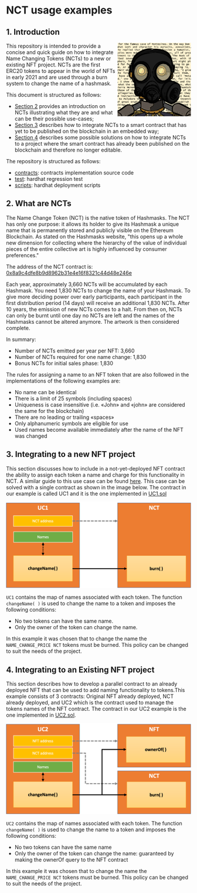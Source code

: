 # NCT usage examples

## <a name="s1"></a> 1. Introduction 

<img align="right" width="200" height="200" src="./doc/12398.png">

This repository is intended to provide a concise and quick guide on how to integrate Name Changing Tokens (NCTs) to a 
new or existing NFT project. NCTs are the first ERC20 tokens to appear in the world of NFTs in early 2021 and are used 
through a burn system to change the name of a hashmask.

This document is structured as follows: 
- [Section 2](#s2) provides an introduction on NCTs illustrating what they are and what can be their possible use-cases;
- [Section 3](#s3) describes how to integrate NCTs to a smart contract that has yet to be published on the blockchain in an 
  embedded way; 
- [Section 4](#s4) describes some possible solutions on how to integrate NCTs to a project where the smart contract has already 
  been published on the blockchain and therefore no longer editable. 
  
The repository is structured as follows:
- [contracts](./contracts): contracts implementation source code
- [test](./test): hardhat regression test
- [scripts](./scripts): hardhat deployment scripts


## <a name="s2"></a> 2. What are NCTs
The Name Change Token (NCT) is the native token of Hashmasks. The NCT has only one purpose: it allows its holder to give 
its Hashmask a unique name that is permanently stored and publicly visible on the Ethereum Blockchain. As stated on the 
Hashmasks website, "this opens up a whole new dimension for collecting where the hierarchy of the value of individual 
pieces of the entire collective art is highly influenced by consumer preferences."

The address of the NCT contract is:  [0x8a9c4dfe8b9d8962b31e4e16f8321c44d48e246e](https://etherscan.io/token/0x8a9c4dfe8b9d8962b31e4e16f8321c44d48e246e) 

Each year, approximately 3,660 NCTs will be accumulated by each Hashmask. You need 1,830 NCTs to change the name of your Hashmask. 
To give more deciding power over early participants, each participant in the first distribution period (14 days) will 
receive an additional 1,830 NCTs. After 10 years, the emission of new NCTs comes to a halt. From then on, NCTs can only 
be burnt until one day no NCTs are left and the names of the Hashmasks cannot be altered anymore. The artwork is then considered complete. 

In summary:
- Number of NCTs emitted per year per NFT: 3,660
- Number of NCTs required for one name change: 1,830
- Bonus NCTs for initial sales phase: 1,830

The rules for assigning a name to an NFT token that are also followed in the implementations of the following examples are:
- No name can be identical
- There is a limit of 25 symbols (including spaces)
- Uniqueness is case insensitive (i.e. «John» and «john» are considered the same for the blockchain)
- There are no leading or trailing «spaces»
- Only alphanumeric symbols are eligible for use
- Used names become available immediately after the name of the NFT was changed

## <a name="s3"></a> 3. Integrating to a new NFT project
This section discusses how to include in a not-yet-deployed NFT contract the ability to assign each token a name and 
charge for this functionality in NCT. A similar guide to this use case can be found [here](https://hackmd.io/@cgEsbYIST_6la5EYjGAJEg/rJB-ZKA_d). 
This case can be solved with a single contract as shown in the image below. The contract in our example is called UC1 
and it is the one implemented in [UC1.sol](./contracts/UC1.sol)

![UC1](./doc/UC1.png)

``UC1`` contains the map of names associated with each token. The function ``changeName( )`` is used to change the name 
to a token and imposes the following conditions:

- No two tokens can have the same name.
- Only the owner of the token can change the name.

In this example it was chosen that to change the name the ``NAME_CHANGE_PRICE NCT`` tokens must be burned. 
This policy can be changed to suit the needs of the project.


## <a name="s4"></a> 4. Integrating to an Existing NFT project
This section describes how to develop a parallel contract to an already deployed NFT that can be used to add naming 
functionality to tokens.This example consists of 3 contracts: Original NFT already deployed, NCT already deployed, 
and UC2 which is the contract used to manage the tokens names of the NFT contract. The contract in our UC2 example is 
the one implemented in [UC2.sol](./contracts/UC2.sol).

![UC2](./doc/UC2.png)

``UC2`` contains the map of names associated with each token. The function ``changeName( )`` is used to change the name 
to a token and imposes the following conditions:

- No two tokens can have the same name
- Only the owner of the token can change the name: guaranteed by making the ownerOf query to the NFT contract

In this example it was chosen that to change the name the ``NAME_CHANGE_PRICE NCT`` tokens must be burned. 
This policy can be changed to suit the needs of the project.
